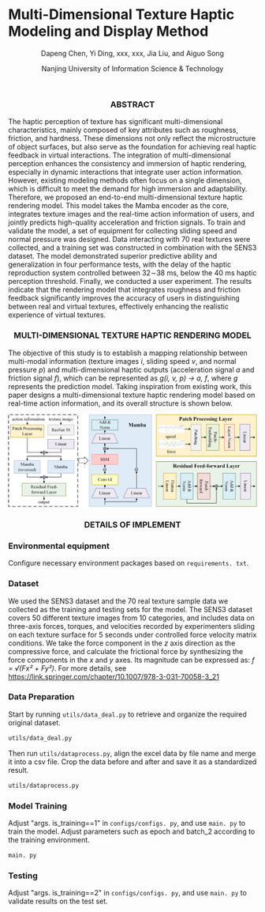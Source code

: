 # Multi-Dimensional Texture Haptic Modeling and Display Method

<p align="center">
Dapeng Chen, Yi Ding, xxx, xxx, Jia Liu, and Aiguo Song  
</p>

<p align="center">
Nanjing University of Information Science & Technology  
</p>

<br/>

<h3 align="center">ABSTRACT</h3>

The haptic perception of texture has significant multi-dimensional characteristics, mainly composed of key attributes such as roughness, friction, and hardness. These dimensions not only reflect the microstructure of object surfaces, but also serve as the foundation for achieving real haptic feedback in virtual interactions. The integration of multi-dimensional perception enhances the consistency and immersion of haptic rendering, especially in dynamic interactions that integrate user action information. However, existing modeling methods often focus on a single dimension, which is difficult to meet the demand for high immersion and adaptability. Therefore, we proposed an end-to-end multi-dimensional texture haptic rendering model. This model takes the Mamba encoder as the core, integrates texture images and the real-time action information of users, and jointly predicts high-quality acceleration and friction signals. To train and validate the model, a set of equipment for collecting sliding speed and normal pressure was designed. Data interacting with 70 real textures were collected, and a training set was constructed in combination with the SENS3 dataset. The model demonstrated superior predictive ability and generalization in four performance tests, with the delay of the haptic reproduction system controlled between 32$\sim$38 ms, below the 40 ms haptic perception threshold. Finally, we conducted a user experiment. The results indicate that the rendering model that integrates roughness and friction feedback significantly improves the accuracy of users in distinguishing between real and virtual textures, effectively enhancing the realistic experience of virtual textures.

<h3 align="center">MULTI-DIMENSIONAL TEXTURE HAPTIC RENDERING MODEL</h3>

The objective of this study is to establish a mapping relationship between multi-modal information (texture images *i*, sliding speed *v*, and normal pressure *p*) and multi-dimensional haptic outputs (acceleration signal *a* and friction signal *f*), which can be represented as *g(i, v, p) → a, f*, where *g* represents the prediction model. Taking inspiration from existing work, this paper designs a multi-dimensional texture haptic rendering model based on real-time action information, and its overall structure is shown below.

<p align="center">
  <img src="Multi-dimensional%20texture%20haptic%20rendering%20model.jpg" alt="fig1" width="1000"/>
</p>

<h3 align="center">DETAILS OF IMPLEMENT</h3>

### Environmental equipment
Configure necessary environment packages based on `requirements. txt`.

### Dataset
We used the SENS3 dataset and the 70 real texture sample data we collected as the training and testing sets for the model. The SENS3 dataset covers 50 different texture images from 10 categories, and includes data on three-axis forces, torques, and velocities recorded by experimenters sliding on each texture surface for 5 seconds under controlled force velocity matrix conditions. We take the force component in the *z* axis direction as the compressive force, and calculate the frictional force by synthesizing the force components in the *x* and *y* axes. Its magnitude can be expressed as: *f = √(Fx² + Fy²)*.
For more details, see https://link.springer.com/chapter/10.1007/978-3-031-70058-3_21

### Data Preparation
Start by running `utils/data_deal.py` to retrieve and organize the required original dataset.
```bash
utils/data_deal.py
```

Then run `utils/dataprocess.py`, align the excel data by file name and merge it into a csv file. Crop the data before and after and save it as a standardized result.
```bash
utils/dataprocess.py
```
### Model Training
Adjust "args. is_training==1" in `configs/configs. py`, and use `main. py` to train the model. Adjust parameters such as epoch and batch_2 according to the training environment.
```bash
main. py
```
### Testing
Adjust "args. is_training==2" in `configs/configs. py`, and use `main. py` to validate results on the test set.

